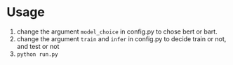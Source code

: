 # Usage

1. change the argument `model_choice` in config.py to chose bert or bart. 
2. change the argument `train` and `infer` in config.py to decide train or not, and test or not
3. `python run.py`